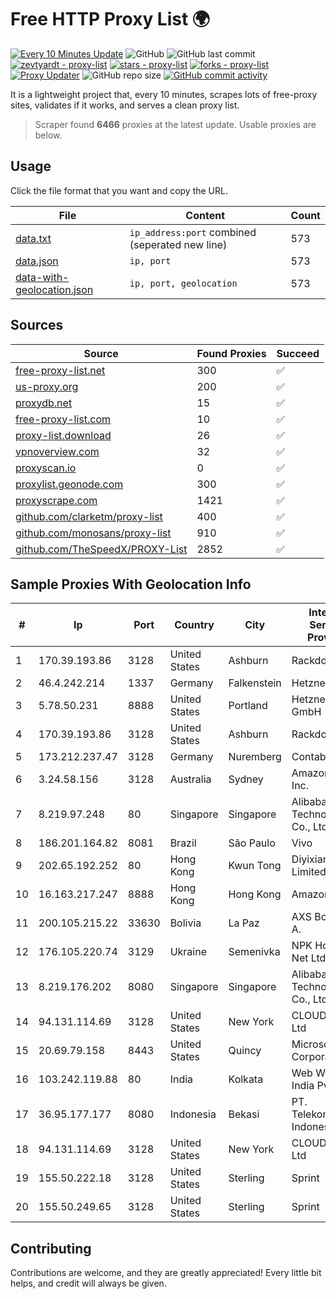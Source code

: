 
# Free HTTP Proxy List 🌍

[![Every 10 Minutes Update](https://github.com/mertguvencli/http-proxy-list/actions/workflows/main.yml/badge.svg?branch=main)](https://github.com/mertguvencli/http-proxy-list/actions/workflows/main.yml)
![GitHub](https://img.shields.io/github/license/mertguvencli/http-proxy-list)
![GitHub last commit](https://img.shields.io/github/last-commit/mertguvencli/http-proxy-list)
[![zevtyardt - proxy-list](https://img.shields.io/static/v1?label=zevtyardt&message=proxy-list&color=blue&logo=github)](https://github.com/zevtyardt/proxy-list "Go to GitHub repo")
[![stars - proxy-list](https://img.shields.io/github/stars/zevtyardt/proxy-list?style=social)](https://github.com/zevtyardt/proxy-list)
[![forks - proxy-list](https://img.shields.io/github/forks/zevtyardt/proxy-list?style=social)](https://github.com/zevtyardt/proxy-list)
[![Proxy Updater](https://github.com/zevtyardt/proxy-list/workflows/Proxy%20Updater/badge.svg)](https://github.com/zevtyardt/proxy-list/actions?query=workflow:"Proxy+Updater")
![GitHub repo size](https://img.shields.io/github/repo-size/zevtyardt/proxy-list)
[![GitHub commit activity](https://img.shields.io/github/commit-activity/m/zevtyardt/proxy-list?logo=commits)](https://github.com/zevtyardt/proxy-list/commits/main)

It is a lightweight project that, every 10 minutes, scrapes lots of free-proxy sites, validates if it works, and serves a clean proxy list.

> Scraper found **6466** proxies at the latest update. Usable proxies are below.

## Usage

Click the file format that you want and copy the URL.

|File|Content|Count|
|----|-------|-----|
|[data.txt](https://raw.githubusercontent.com/mertguvencli/http-proxy-list/main/proxy-list/data.txt)|`ip_address:port` combined (seperated new line)|573|
|[data.json](https://raw.githubusercontent.com/mertguvencli/http-proxy-list/main/proxy-list/data.json)|`ip, port`|573|
|[data-with-geolocation.json](https://raw.githubusercontent.com/mertguvencli/http-proxy-list/main/proxy-list/data-with-geolocation.json)|`ip, port, geolocation`|573|

## Sources

|Source|Found Proxies|Succeed|
|------|-------------|-------|
|[free-proxy-list.net](https://free-proxy-list.net)|300|✅|
|[us-proxy.org](https://www.us-proxy.org)|200|✅|
|[proxydb.net](http://proxydb.net)|15|✅|
|[free-proxy-list.com](https://free-proxy-list.com/?page=&port=&type%5B%5D=http&type%5B%5D=https&up_time=0&search=Search)|10|✅|
|[proxy-list.download](https://www.proxy-list.download/HTTP)|26|✅|
|[vpnoverview.com](https://vpnoverview.com/privacy/anonymous-browsing/free-proxy-servers)|32|✅|
|[proxyscan.io](https://www.proxyscan.io)|0|✅|
|[proxylist.geonode.com](https://proxylist.geonode.com/api/proxy-list?limit=300&page=1&sort_by=lastChecked&sort_type=desc&protocols=http,https)|300|✅|
|[proxyscrape.com](https://api.proxyscrape.com/v2/?request=displayproxies&protocol=http&timeout=10000&country=all&ssl=all&anonymity=all)|1421|✅|
|[github.com/clarketm/proxy-list](https://raw.githubusercontent.com/clarketm/proxy-list/master/proxy-list-raw.txt)|400|✅|
|[github.com/monosans/proxy-list](https://raw.githubusercontent.com/monosans/proxy-list/main/proxies/http.txt)|910|✅|
|[github.com/TheSpeedX/PROXY-List](https://raw.githubusercontent.com/TheSpeedX/PROXY-List/master/http.txt)|2852|✅|


## Sample Proxies With Geolocation Info

|#|Ip|Port|Country|City|Internet Service Provider|
|-|--|----|-------|----|-------------------------|
|1|170.39.193.86|3128|United States|Ashburn|Rackdog, LLC|
|2|46.4.242.214|1337|Germany|Falkenstein|Hetzner|
|3|5.78.50.231|8888|United States|Portland|Hetzner Online GmbH|
|4|170.39.193.86|3128|United States|Ashburn|Rackdog, LLC|
|5|173.212.237.47|3128|Germany|Nuremberg|Contabo GmbH|
|6|3.24.58.156|3128|Australia|Sydney|Amazon.com, Inc.|
|7|8.219.97.248|80|Singapore|Singapore|Alibaba (US) Technology Co., Ltd.|
|8|186.201.164.82|8081|Brazil|São Paulo|Vivo|
|9|202.65.192.252|80|Hong Kong|Kwun Tong|Diyixian.com Limited|
|10|16.163.217.247|8888|Hong Kong|Hong Kong|Amazon.com|
|11|200.105.215.22|33630|Bolivia|La Paz|AXS Bolivia S. A.|
|12|176.105.220.74|3129|Ukraine|Semenivka|NPK Home-Net Ltd.|
|13|8.219.176.202|8080|Singapore|Singapore|Alibaba (US) Technology Co., Ltd.|
|14|94.131.114.69|3128|United States|New York|CLOUD LEASE Ltd|
|15|20.69.79.158|8443|United States|Quincy|Microsoft Corporation|
|16|103.242.119.88|80|India|Kolkata|Web Werks India Pvt. Ltd.|
|17|36.95.177.177|8080|Indonesia|Bekasi|PT. Telekomunikasi Indonesia|
|18|94.131.114.69|3128|United States|New York|CLOUD LEASE Ltd|
|19|155.50.222.18|3128|United States|Sterling|Sprint|
|20|155.50.249.65|3128|United States|Sterling|Sprint|



## Contributing

Contributions are welcome, and they are greatly appreciated! Every
little bit helps, and credit will always be given.

